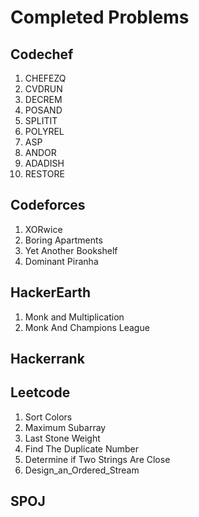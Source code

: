 # Completed Problems
## Codechef

1. CHEFEZQ
2. CVDRUN
3. DECREM
4. POSAND
5. SPLITIT
6. POLYREL
7. ASP
8. ANDOR
9. ADADISH
10. RESTORE

## Codeforces

1. XORwice
2. Boring Apartments
3. Yet Another Bookshelf
4. Dominant Piranha

## HackerEarth

1. Monk and Multiplication
2. Monk And Champions League

## Hackerrank

## Leetcode

1. Sort Colors
2. Maximum Subarray
3. Last Stone Weight
4. Find The Duplicate Number
5. Determine if Two Strings Are Close
6. Design_an_Ordered_Stream

## SPOJ